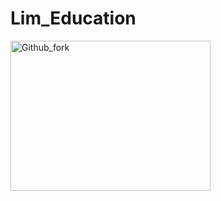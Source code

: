 # Lim_Education

<img src="https://user-images.githubusercontent.com/79644567/123537966-
4b51ef00-d76d-11eb-9c92-ef95897e1a1e.PNG" width="320px" height="240px"
title="px(픽셀) 크기 설정" alt="Github_fork"></img><br/>
